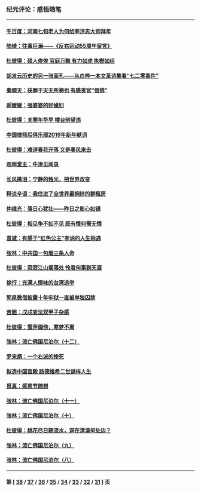 ### 纪元评论：感悟随笔
---
#### [千百度：河南七旬老人为何给李洪志大师拜年](../../pages/nsc1035/n11025539.md) 
#### [陆绮：往事巨澜——《反右运动55周年留言》](../../pages/nsc1035/n10995222.md) 
#### [杜彼得：硕人俟俟 官庭万舞 有力如虎 执辔如组](../../pages/nsc1035/n10991618.md) 
#### [胡发云历史的另一张面孔——从白桦一本文革诗集看“七二零事件”](../../pages/nsc1035/n10984314.md) 
#### [秦顺天：获罪于天无所祷也 有感贪官“信佛”](../../pages/nsc1035/n10966474.md) 
#### [郝媛媛：强婆婆的好媳妇](../../pages/nsc1035/n10962971.md) 
#### [杜彼得：关塞年华早 楼台别望违](../../pages/nsc1035/n10959204.md) 
#### [中国律师后俱乐部2019年新年献词](../../pages/nsc1035/n10944348.md) 
#### [杜彼得：难道春花开落 又是春风来去](../../pages/nsc1035/n10928954.md) 
#### [观雨堂主：牛津见闻录](../../pages/nsc1035/n10919521.md) 
#### [长风拂泪：宁静的烛光，把世界改变](../../pages/nsc1035/n10919469.md) 
#### [释说辛语：我住进了全世界最拥挤的群租房](../../pages/nsc1035/n10916361.md) 
#### [仲维光：落日心犹壮——昨日之影心如镜](../../pages/nsc1035/n10905367.md) 
#### [杜彼得：相见争不如不见 既有情何需无情](../../pages/nsc1035/n10899791.md) 
#### [袁斌：有感于“红色公主”李讷的人生际遇](../../pages/nsc1035/n10894437.md) 
#### [张林：中共国一包烟三条人命](../../pages/nsc1035/n10888935.md) 
#### [杜彼得：寂寂江山摇落处 怜君何事到天涯](../../pages/nsc1035/n10886507.md) 
#### [徐行：充满人情味的台湾选举](../../pages/nsc1035/n10878034.md) 
#### [郭泉微信披露十年牢狱一直被单独囚禁](../../pages/nsc1035/n10877814.md) 
#### [苦胆：戊戌变法双甲子杂感](../../pages/nsc1035/n10876596.md) 
#### [杜彼得：雪声偏傍，寒梦不离](../../pages/nsc1035/n10876323.md) 
#### [张林：流亡佛国尼泊尔（十二）](../../pages/nsc1035/n10873824.md) 
#### [罗来炳：一个右派的惨死](../../pages/nsc1035/n10870597.md) 
#### [拟造中国宫殿 路德维希二世谜样人生](../../pages/nsc1035/n10869266.md) 
#### [觅真：感恩节随想](../../pages/nsc1035/n10867639.md) 
#### [张林：流亡佛国尼泊尔（十一）](../../pages/nsc1035/n10867011.md) 
#### [张林：流亡佛国尼泊尔（十）](../../pages/nsc1035/n10862082.md) 
#### [杜彼得：桃花尽日随流水，洞在清溪何处边？](../../pages/nsc1035/n10860188.md) 
#### [张林：流亡佛国尼泊尔（九）](../../pages/nsc1035/n10855277.md) 
#### [张林：流亡佛国尼泊尔（八）](../../pages/nsc1035/n10849630.md) 

---
#### 第 [ [38](./38.md) / [37](./37.md) / [36](./36.md) / [35](./35.md) / [34](./34.md) / [33](./33.md) / [32](./32.md) / [31](./31.md) ] 页
